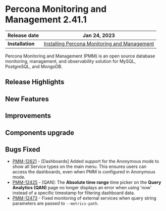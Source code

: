 
# Percona Monitoring and Management 2.41.1


| **Release date** | Jan 24, 2023                                                                                    |
| ----------------- | ----------------------------------------------------------------------------------------------- |
| **Installation** | [Installing Percona Monitoring and Management](https://www.percona.com/software/pmm/quickstart) |

Percona Monitoring and Management (PMM) is an open source database monitoring, management, and observability solution for MySQL, PostgreSQL, and MongoDB.

<!---

!!! caution alert alert-warning "Important/Caution"
    Crucial points that need emphasis:

    - Important: A significant point that deserves emphasis.
    - Caution: Used to mean 'Continue with care'.

--->

## Release Highlights



## New Features


## Improvements



## Components upgrade


## Bugs Fixed
- [PMM-12621](https://jira.percona.com/browse/PMM-12621) - [Dashboards] Added support for the Anonymous mode to show all Service types on the main menu. This ensures users can access the dashboards, even when PMM is configured in Anonymous mode.
- [PMM-12425](https://jira.percona.com/browse/PMM-12425) - [QAN]: The **Absolute time range** time picker on the **Query Analytics (QAN)** page no longer displays an error when using 'now' instead of a specific timestamp for filtering dashboard data.
- [PMM-12473](https://jira.percona.com/browse/PMM-12473) - Fixed monitoring of external services when query string parameters are passed to `--metrics-path`.
